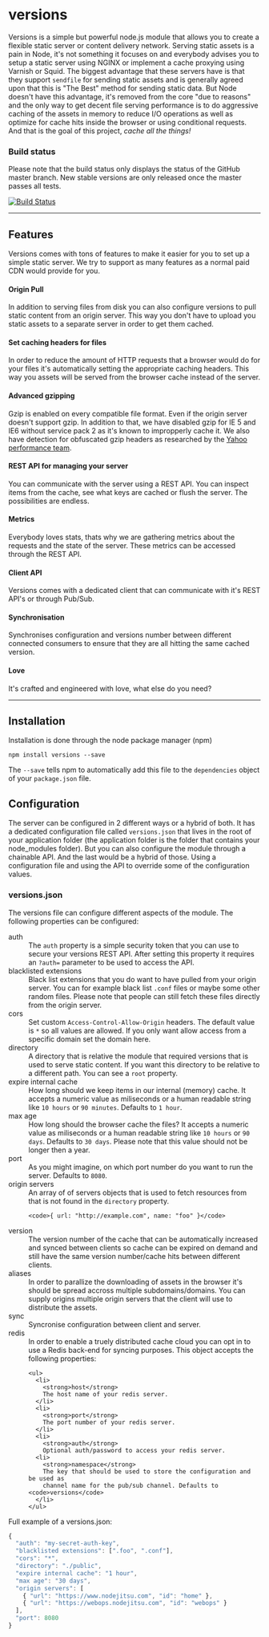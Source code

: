 # versions

Versions is a simple but powerful node.js module that allows you to create a
flexible static server or content delivery network. Serving static assets is a
pain in Node, it's not something it focuses on and everybody advises you to
setup a static server using NGINX or implement a cache proxying using Varnish or
Squid. The biggest advantage that these servers have is that they support
`sendfile` for sending static assets and is generally agreed upon that this is
"The Best" method for sending static data. But Node doesn't have this advantage,
it's removed from the core "due to reasons" and the only way to get decent file
serving performance is to do aggressive caching of the assets in memory to reduce
I/O operations as well as optimize for cache hits inside the browser or using
conditional requests. And that is the goal of this project, _cache all the
things!_

### Build status

Please note that the build status only displays the status of the GitHub master
branch. New stable versions are only released once the master passes all tests.

[![Build Status](https://travis-ci.org/3rd-Eden/versions.png?branch=master)](https://travis-ci.org/3rd-Eden/versions)

---

## Features

Versions comes with tons of features to make it easier for you to set up a
simple static server. We try to support as many features as a normal paid CDN
would provide for you.

#### Origin Pull

In addition to serving files from disk you can also configure versions to pull
static content from an origin server. This way you don't have to upload you
static assets to a separate server in order to get them cached.

#### Set caching headers for files

In order to reduce the amount of HTTP requests that a browser would do for your
files it's automatically setting the appropriate caching headers. This way you
assets will be served from the browser cache instead of the server.

#### Advanced gzipping

Gzip is enabled on every compatible file format. Even if the origin server
doesn't support gzip. In addition to that, we have disabled gzip for IE 5 and
IE6 without service pack 2 as it's known to impropperly cache it. We also have
detection for obfuscated gzip headers as researched by the [Yahoo performance
team](http://developer.yahoo.com/blogs/ydn/posts/2010/12/pushing-beyond-gzipping/).

#### REST API for managing your server

You can communicate with the server using a REST API. You can inspect items from
the cache, see what keys are cached or flush the server. The possibilities are
endless.

#### Metrics

Everybody loves stats, thats why we are gathering metrics about the requests and
the state of the server. These metrics can be accessed through the REST API.

#### Client API

Versions comes with a dedicated client that can communicate with it's REST API's
or through Pub/Sub.

#### Synchronisation

Synchronises configuration and versions number between different connected
consumers to ensure that they are all hitting the same cached version.

#### Love

It's crafted and engineered with love, what else do you need?

---

## Installation

Installation is done through the node package manager (npm)

```
npm install versions --save
```

The `--save` tells npm to automatically add this file to the `dependencies`
object of your `package.json` file.

## Configuration

The server can be configured in 2 different ways or a hybrid of both. It has a
dedicated configuration file called `versions.json` that lives in the root of
your application folder (the application folder is the folder that contains your
node_modules folder). But you can also configure the module through a chainable
API. And the last would be a hybrid of those. Using a configuration file and
using the API to override some of the configuration values.

### versions.json

The versions file can configure different aspects of the module. The following
properties can be configured:

<dl>
  <dt>auth</dd>
  <dd>
    The <code>auth</code> property is a simple security token that you can use
    to secure your versions REST API. After setting this property it requires an
    <code>?auth=<prop></code> parameter to be used to access the API.
  </dd>

  <dt>blacklisted extensions</dt>
  <dd>
    Black list extensions that you do want to have pulled from your origin
    server. You can for example black list <code>.conf</code> files or maybe
    some other random files. Please note that people can still fetch these files
    directly from the origin server.
  </dd>

  <dt>cors</dt>
  <dd>
    Set custom <code>Access-Control-Allow-Origin</code> headers. The default
    value is <code>*</code> so all values are allowed. If you only want allow
    access from a specific domain set the domain here.
  </dd>

  <dt>directory</dt>
  <dd>
    A directory that is relative the module that required versions that is used
    to serve static content. If you want this directory to be relative to a
    different path. You can see a <code>root</code> property.
  </dd>

  <dt>expire internal cache</dt>
  <dd>
    How long should we keep items in our internal (memory) cache. It accepts a
    numeric value as miliseconds or a human readable string like
    <code>10 hours</code> or <code>90 minutes</code>. Defaults to
    <code>1 hour</code>.
  </dd>

  <dt>max age</dt>
  <dd>
    How long should the browser cache the files? It accepts a numeric value as
    miliseconds or a human readable string like <code>10 hours</code> or
    <code>90 days</code>. Defaults to <code>30 days</code>. Please note that
    this value should not be longer then a year.
  </dd>

  <dt>port</dt>
  <dd>
    As you might imagine, on which port number do you want to run the server.
    Defaults to <code>8080</code>.
  </dd>

  <dt>origin servers</dt>
  <dd>
    An array of of servers objects that is used to fetch resources from that is
    not found in the <code>directory</code> property.

    <code>{ url: "http://example.com", name: "foo" }</code>
  </dd>

  <dt>version</dt>
  <dd>
    The version number of the cache that can be automatically increased and
    synced between clients so cache can be expired on demand and still have the
    same version number/cache hits between different clients.
  </dd>

  <dt>aliases</dt>
  <dd>
    In order to parallize the downloading of assets in the browser it's should
    be spread accross multiple subdomains/domains. You can supply origins
    multiple origin servers that the client will use to distribute the assets.
  </dt>

  <dt>sync</dt>
  <dd>
    Syncronise configuration between client and server.
  </dd>

  <dt>redis</dt>
  <dd>
    In order to enable a truely distributed cache cloud you can opt in to use a
    Redis back-end for syncing purposes. This object accepts the following
    properties:

    <ul>
      <li>
        <strong>host</strong>
        The host name of your redis server.
      </li>
      <li>
        <strong>port</strong>
        The port number of your redis server.
      </li>
      <li>
        <strong>auth</strong>
        Optional auth/password to access your redis server.
      <li>
        <strong>namespace</strong>
        The key that should be used to store the configuration and be used as
        channel name for the pub/sub channel. Defaults to <code>versions</code>
      </li>
    </ul>
  </dd>
</dl>

Full example of a versions.json:

```js
{
  "auth": "my-secret-auth-key",
  "blacklisted extensions": [".foo", ".conf"],
  "cors": "*",
  "directory": "./public",
  "expire internal cache": "1 hour",
  "max age": "30 days",
  "origin servers": [
    { "url": "https://www.nodejitsu.com", "id": "home" },
    { "url": "https://webops.nodejitsu.com", "id": "webops" }
  ],
  "port": 8080
}
```
